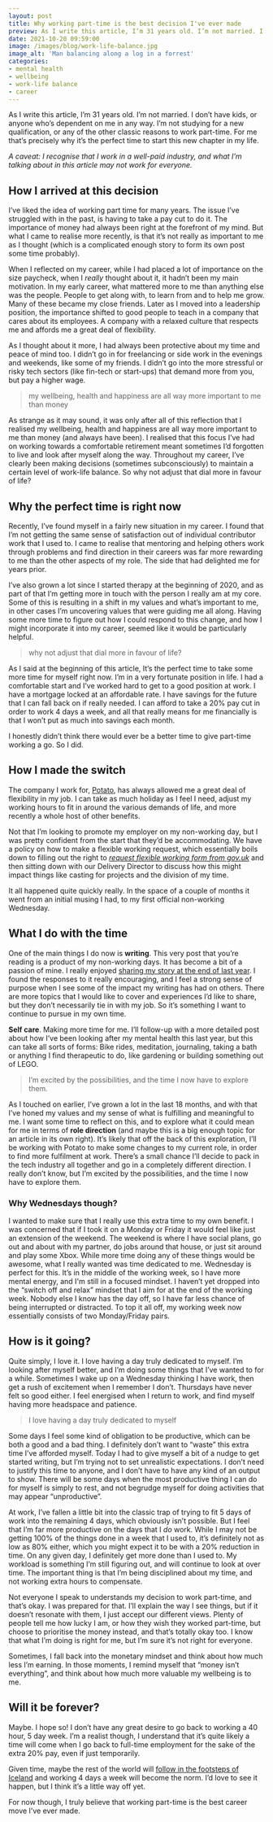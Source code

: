 ```yaml
---
layout: post
title: Why working part-time is the best decision I've ever made
preview: As I write this article, I’m 31 years old. I’m not married. I don’t have kids, or anyone who’s dependent on me in any way. I’m not studying for a new qualification, or any of the other classic reasons to work part-time. For me that’s precisely why it’s the perfect time to start this new chapter in my life.
date: 2021-10-20 09:59:00
image: /images/blog/work-life-balance.jpg
image_alt: 'Man balancing along a log in a forrest'
categories:
- mental health
- wellbeing
- work-life balance
- career
---
```


As I write this article, I’m 31 years old. I’m not married. I don’t have kids, or anyone who’s dependent on me in any way. I’m not studying for a new qualification, or any of the other classic reasons to work part-time. For me that’s precisely why it’s the perfect time to start this new chapter in my life.

_A caveat: I recognise that I work in a well-paid industry, and what I’m talking about in this article may not work for everyone._


## How I arrived at this decision

I’ve liked the idea of working part time for many years. The issue I’ve struggled with in the past, is having to take a pay cut to do it. The importance of money had always been right at the forefront of my mind. But what I came to realise more recently, is that it’s not really as important to me as I thought (which is a complicated enough story to form its own post some time probably).

When I reflected on my career, while I had placed a lot of importance on the size paycheck, when I _really_ thought about it, it hadn’t been my main motivation. In my early career, what mattered more to me than anything else was the people. People to get along with, to learn from and to help me grow. Many of these became my close friends. Later as I moved into a leadership position, the importance shifted to good people to teach in a company that cares about its employees. A company with a relaxed culture that respects me and affords me a great deal of flexibility.

As I thought about it more, I had always been protective about my time and peace of mind too. I didn’t go in for freelancing or side work in the evenings and weekends, like some of my friends. I didn’t go into the more stressful or risky tech sectors (like fin-tech or start-ups) that demand more from you, but pay a higher wage.

> my wellbeing, health and happiness are all way more important to me than money

As strange as it may sound, it was only after all of this reflection that I realised my wellbeing, health and happiness are all way more important to me than money (and always have been). I realised that this focus I’ve had on working towards a comfortable retirement meant sometimes I’d forgotten to live and look after myself along the way. Throughout my career, I’ve clearly been making decisions (sometimes subconsciously) to maintain a certain level of work-life balance. So why not adjust that dial more in favour of life?


## Why the perfect time is right now

Recently, I’ve found myself in a fairly new situation in my career. I found that I’m not getting the same sense of satisfaction out of individual contributor work that I used to. I came to realise that mentoring and helping others work through problems and find direction in their careers was far more rewarding to me than the other aspects of my role. The side that had delighted me for years prior.

I’ve also grown a lot since I started therapy at the beginning of 2020, and as part of that I’m getting more in touch with the person I really am at my core. Some of this is resulting in a shift in my values and what’s important to me, in other cases I’m uncovering values that were guiding me all along. Having some more time to figure out how I could respond to this change, and how I might incorporate it into my career, seemed like it would be particularly helpful.

> why not adjust that dial more in favour of life?

As I said at the beginning of this article, It’s the perfect time to take some more time for myself right now. I’m in a very fortunate position in life. I had a comfortable start and I’ve worked hard to get to a good position at work. I have a mortgage locked at an affordable rate. I have savings for the future that I can fall back on if really needed. I can afford to take a 20% pay cut in order to work 4 days a week, and all that really means for me financially is that I won’t put as much into savings each month.

I honestly didn’t think there would ever be a better time to give part-time working a go. So I did. 


## How I made the switch

The company I work for, [Potato](https://p.ota.to/), has always allowed me a great deal of flexibility in my job. I can take as much holiday as I feel I need, adjust my working hours to fit in around the various demands of life, and more recently a whole host of other benefits.

Not that I’m looking to promote my employer on my non-working day, but I was pretty confident from the start that they’d be accommodating. We have a policy on how to make a flexible working request, which essentially boils down to filling out the right to _[request flexible working form from gov.uk](https://www.gov.uk/government/publications/the-right-to-request-flexible-working-form)_ and then sitting down with our Delivery Director to discuss how this might impact things like casting for projects and the division of my time.

It all happened quite quickly really. In the space of a couple of months it went from an initial musing I had, to my first official non-working Wednesday.


## What I do with the time

One of the main things I do now is **writing**. This very post that you’re reading is a product of my non-working days. It has become a bit of a passion of mine. I really enjoyed [sharing my story at the end of last year](/blog/2020/10/one-engineers-journey-with-mental-health/). I found the responses to it really encouraging, and I feel a strong sense of purpose when I see some of the impact my writing has had on others. There are more topics that I would like to cover and experiences I’d like to share, but they don’t necessarily tie in with my job. So it’s something I want to continue to pursue in my own time.

**Self care**. Making more time for me. I’ll follow-up with a more detailed post about how I’ve been looking after my mental health this last year, but this can take all sorts of forms: Bike rides, meditation, journaling, taking a bath or anything I find therapeutic to do, like gardening or building something out of LEGO.

> I’m excited by the possibilities, and the time I now have to explore them.

As I touched on earlier, I’ve grown a lot in the last 18 months, and with that I’ve honed my values and my sense of what is fulfilling and meaningful to me. I want some time to reflect on this, and to explore what it could mean for me in terms of **role direction** (and maybe this is a big enough topic for an article in its own right). It’s likely that off the back of this exploration, I’ll be working with Potato to make some changes to my current role, in order to find more fulfilment at work. There’s a small chance I’ll decide to pack in the tech industry all together and go in a completely different direction. I really don’t know, but I’m excited by the possibilities, and the time I now have to explore them.


### Why Wednesdays though?

I wanted to make sure that I really use this extra time to my own benefit. I was concerned that if I took it on a Monday or Friday it would feel like just an extension of the weekend. The weekend is where I have social plans, go out and about with my partner, do jobs around that house, or just sit around and play some Xbox. While more time doing any of these things would be awesome, what I really wanted was time dedicated to me. Wednesday is perfect for this. It’s in the middle of the working week, so I have more mental energy, and I'm still in a focused mindset. I haven’t yet dropped into the “switch off and relax” mindset that I aim for at the end of the working week. Nobody else I know has the day off, so I have far less chance of being interrupted or distracted. To top it all off, my working week now essentially consists of two Monday/Friday pairs.


## How is it going?

Quite simply, I love it. I love having a day truly dedicated to myself. I’m looking after myself better, and I’m doing some things that I’ve wanted to for a while. Sometimes I wake up on a Wednesday thinking I have work, then get a rush of excitement when I remember I don’t. Thursdays have never felt so good either. I feel energised when I return to work, and find myself having more headspace and patience.

> I love having a day truly dedicated to myself

Some days I feel some kind of obligation to be productive, which can be both a good and a bad thing. I definitely don’t want to “waste” this extra time I’ve afforded myself. Today I had to give myself a bit of a nudge to get started writing, but I’m trying not to set unrealistic expectations. I don’t need to justify this time to anyone, and I don’t have to have any kind of an output to show. There will be some days when the most productive thing I can do for myself is simply to rest, and not begrudge myself for doing activities that may appear “unproductive”.

At work, I’ve fallen a little bit into the classic trap of trying to fit 5 days of work into the remaining 4 days, which obviously isn’t possible. But I feel that I’m far more productive on the days that I _do_ work. While I may not be getting 100% of the things done in a week that I used to, it’s definitely not as low as 80% either, which you might expect it to be with a 20% reduction in time. On any given day, I definitely get more done than I used to. My workload is something I’m still figuring out, and will continue to look at over time. The important thing is that I’m being disciplined about my time, and not working extra hours to compensate.

Not everyone I speak to understands my decision to work part-time, and that’s okay. I was prepared for that. I’ll explain the way I see things, but if it doesn’t resonate with them, I just accept our different views. Plenty of people tell me how lucky I am, or how they wish they worked part-time, but choose to prioritise the money instead, and that’s totally okay too. I know that what I’m doing is right for me, but I’m sure it’s not right for everyone.

Sometimes, I fall back into the monetary mindset and think about how much less I’m earning. In those moments, I remind myself that “money isn’t everything”, and think about how much more valuable my wellbeing is to me.


## Will it be forever?

Maybe. I hope so! I don’t have any great desire to go back to working a 40 hour, 5 day week. I’m a realist though, I understand that it’s quite likely a time will come when I go back to full-time employment for the sake of the extra 20% pay, even if just temporarily. 

Given time, maybe the rest of the world will [follow in the footsteps of Iceland](https://www.bbc.co.uk/news/business-57724779) and working 4 days a week will become the norm. I’d love to see it happen, but I think it’s a little way off yet.

For now though, I truly believe that working part-time is the best career move I’ve ever made.
